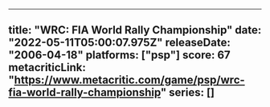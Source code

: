 
---
title: "WRC: FIA World Rally Championship"
date: "2022-05-11T05:00:07.975Z"
releaseDate: "2006-04-18"
platforms: ["psp"]
score: 67
metacriticLink: "https://www.metacritic.com/game/psp/wrc-fia-world-rally-championship"
series: []
---
